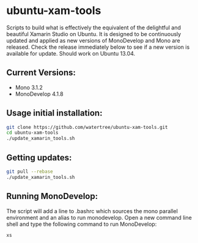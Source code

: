 # ubuntu-xam-tools
Scripts to build what is effectively the equivalent of the delightful and beautiful Xamarin Studio
on Ubuntu.  It is designed to be continuously updated and applied as new versions of MonoDevelop
and Mono are released.  Check the release immediately below to see if a new version is available
for update.  Should work on Ubuntu 13.04.

Current Versions:
-----------------
  * Mono 3.1.2
  * MonoDevelop 4.1.8

Usage initial installation:
---------------------------
```bash
git clone https://github.com/watertree/ubuntu-xam-tools.git
cd ubuntu-xam-tools
./update_xamarin_tools.sh
```
Getting updates:
----------------
```bash
git pull --rebase
./update_xamarin_tools.sh
```
Running MonoDevelop:
--------------------
The script will add a line to .bashrc which sources the mono parallel environment and an alias
to run monodevelop.  Open a new command line shell and type the following command to run MonoDevelop:
```bash
xs
```

